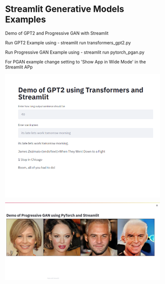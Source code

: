 # Streamlit Generative Models Examples
Demo of GPT2 and Progressive GAN with Streamlit

Run GPT2 Example using - streamlit run transformers_gpt2.py

Run Progressive GAN Example using - streamlit run pytorch_pgan.py

For PGAN example change setting to 'Show App in Wide Mode' in the Streamlit APp

![Screenshot of GPT2](https://github.com/suryavanshi/streamlit_gan_examples/blob/master/gpt2_streamlit_screenshot.PNG)

![Screenshot of PGAN](https://github.com/suryavanshi/streamlit_gan_examples/blob/master/streamlit_pgan.JPG)
